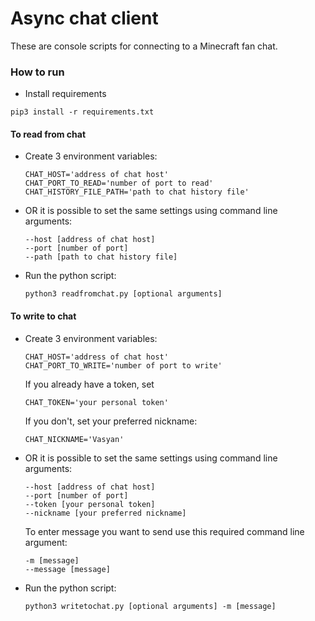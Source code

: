 # Async chat client

These are console scripts for connecting to a Minecraft fan chat. 

### How to run
- Install requirements
```
pip3 install -r requirements.txt
```
#### To read from chat
- Create 3 environment variables:
    ```
    CHAT_HOST='address of chat host'
    CHAT_PORT_TO_READ='number of port to read'
    CHAT_HISTORY_FILE_PATH='path to chat history file'
    ```
- OR it is possible to set the same settings using command line arguments:
    ```
    --host [address of chat host]
    --port [number of port]
    --path [path to chat history file]
    ```
- Run the python script:
    ```
    python3 readfromchat.py [optional arguments]
    ```
#### To write to chat
- Create 3 environment variables:
    ```
    CHAT_HOST='address of chat host'
    CHAT_PORT_TO_WRITE='number of port to write'
    ```
    If you already have a token, set
    ```
    CHAT_TOKEN='your personal token'
    ```
    If you don't, set your preferred nickname:
    ```
    CHAT_NICKNAME='Vasyan'
    ```
- OR it is possible to set the same settings using command line arguments:
    ```
    --host [address of chat host]
    --port [number of port]
    --token [your personal token]
    --nickname [your preferred nickname]
    ```
    To enter message you want to send use this required command line argument:
    ```
    -m [message]
    --message [message]
    ```
- Run the python script:
    ```
    python3 writetochat.py [optional arguments] -m [message]
    ```
